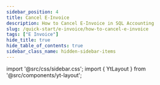 ```yaml
---
sidebar_position: 4
title: Cancel E-Invoice
description: How to Cancel E-Invoice in SQL Accounting
slug: /quick-start/e-invoice/how-to-cancel-e-invoice
tags: ["E Invoice"]
hide_title: true
hide_table_of_contents: true
sidebar_class_name: hidden-sidebar-items
---
```


import '@src/css/sidebar.css';
import { YtLayout } from '@src/components/yt-layout';

<YtLayout
    videoId="6BY28G95S14"
/>
